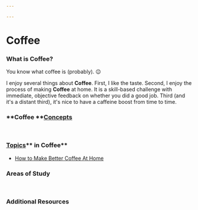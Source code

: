 ```yaml
---

---
```


# Coffee

### **What is Coffee?**

You know what coffee is (probably). 😉

I enjoy several things about **Coffee**. First, I like the taste.
Second, I enjoy the process of making **Coffee** at home. It is a
skill-based challenge with immediate, objective feedback on whether you
did a good job. Third (and it's a distant third), it's nice to have a
caffeine boost from time to time.

### **Coffee **<a href="https://brick.do/WBAqVOAWOeKe" class="page-link">Concepts</a>

 

### <a href="https://brick.do/bEoP6nNyEaO7" class="page-link">Topics</a>** in Coffee**

-   <a href="https://brick.do/gPlmp9v0JkrB" class="page-link">How to Make Better Coffee At Home</a>

### **Areas of Study**

 

### **Additional Resources**

 
